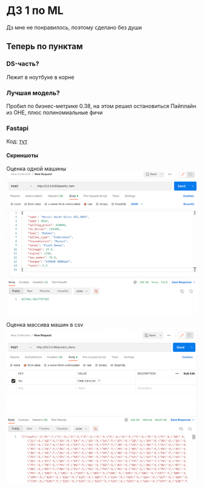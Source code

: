 # ДЗ 1 по ML 

Дз мне не понравилось, поэтому сделано без души    

## Теперь по пунктам
### DS-часть?
Лежит в ноутбуке в корне
### Лучшая модель?
Пробил по бизнес-метрике 0.38, на этом решил остановиться
Пайплайн из OHE, плюс полиномиальные фичи
### Fastapi
Код: [тут](main.py)
#### Скриншоты

Оценка одной машины
![img.png](img.png)

Оценка массива машин в сsv
![img_1.png](img_1.png)